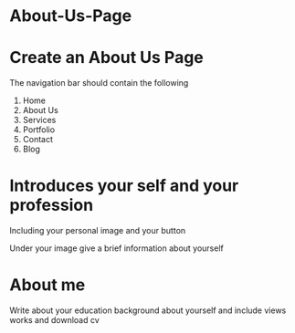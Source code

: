 # About-Us-Page
   
# Create an About Us Page
   
The navigation bar should contain the following
1. Home
2. About Us
3. Services
4. Portfolio
5. Contact
6. Blog

# Introduces your self and your profession

Including your personal image
and your button

Under your image give a brief information about yourself

# About me

Write about your education background about yourself and
include views works and download cv
